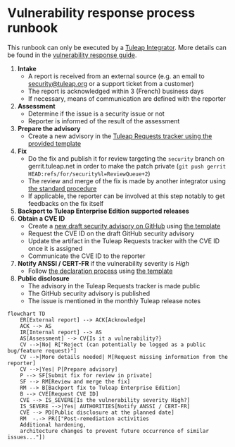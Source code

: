 # Vulnerability response process runbook

This runbook can only be executed by a [Tuleap Integrator](../integrators.md).
More details can be found in the [vulnerability response guide](./vulnerability-response.md).

1. **Intake**
    - A report is received from an external source (e.g. an email to security@tuleap.org or a support ticket from a customer)
    - The report is acknowledged within 3 (French) business days
    - If necessary, means of communication are defined with the reporter
2. **Assessment**
   - Determine if the issue is a security issue or not
   - Reporter is informed of the result of the assessment
3. **Prepare the advisory**
   - Create a new advisory in the [Tuleap Requests tracker using the provided template](./templates/tuleap-request.md)
4. **Fix**
   - Do the fix and publish it for review targeting the `security` branch on gerrit.tuleap.net in order to make the
   patch private (`git push gerrit HEAD:refs/for/security%l=ReviewQueue+2`)
   - The review and merge of the fix is made by another integrator using [the standard procedure](./../integrators.md)
   - If applicable, the reporter can be involved at this step notably to get feedbacks on the fix itself
5. **Backport to Tuleap Enterprise Edition supported releases**
6. **Obtain a CVE ID**
    - Create a [new draft security advisory on GitHub](https://github.com/Enalean/tuleap/security/advisories/new) using
   [the template](./templates/github-advisory.md)
    - Request the CVE ID on the draft GitHub security advisory
    - Update the artifact in the Tuleap Requests tracker with the CVE ID once it is assigned
    - Communicate the CVE ID to the reporter
7. **Notify ANSSI / CERT-FR** if the vulnerability severity is *High*
    - Follow [the declaration process](https://cert.ssi.gouv.fr/signalement-vulnerabilite-incident-2321-4-1/) using
      [the template](./templates/anssi-cert-fr-notification.md)
8. **Public disclosure**
    - The advisory in the Tuleap Requests tracker is made public
    - The GitHub security advisory is published
    - The issue is mentioned in the monthly Tuleap release notes

```mermaid
flowchart TD
    ER[External report] --> ACK[Acknowledge]
    ACK --> AS
    IR[Internal report] --> AS
    AS[Assessment] --> CV{Is it a vulnerability?}
    CV -->|No| R["Reject (can potentially be logged as a public bug/feature request)"]
    CV -->|More details needed| M[Request missing information from the reporter]
    CV -->|Yes| P[Prepare advisory]
    P --> SF[Submit fix for review in private]
    SF --> RM[Review and merge the fix]
    RM --> B[Backport fix to Tuleap Enterprise Edition]
    B --> CVE[Request CVE ID]
    CVE --> IS_SEVERE[Is the vulnerability severity High?]
    IS_SEVERE -->|Yes| AUTHORITIES[Notify ANSSI / CERT-FR]
    CVE --> PD[Public disclosure at the planned date]
    RM  -.-> PR(["Post-remediation activities
    Additional hardening,
    architecture changes to prevent future occurrence of similar issues..."])
```

